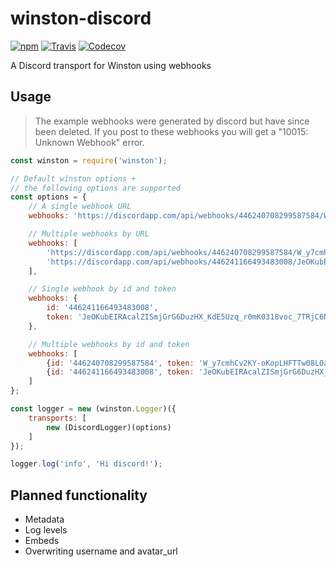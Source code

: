 # winston-discord
[![npm](https://img.shields.io/npm/v/winston-discord.svg)](https://www.npmjs.com/package/winston-discord)
[![Travis](https://travis-ci.com/bram-codes/winston-discord.svg?branch=master)](https://travis-ci.com/bram-codes/winston-discord)
[![Codecov](https://img.shields.io/codecov/c/github/bram-codes/winston-discord.svg)](https://codecov.io/gh/bram-codes/winston-discord)

A Discord transport for Winston using webhooks

## Usage

> The example webhooks were generated by discord but have since been deleted. If you post to these webhooks you will get a "10015: Unknown Webhook" error.

```javascript
const winston = require('winston');

// Default winston options +
// the following options are supported
const options = {
    // A single webhook URL
    webhooks: 'https://discordapp.com/api/webhooks/446240708299587584/W_y7cmhCv2KY-oKopLHFTTw08L0apQVS0bkrUDHV44Es4Vb-p3Z4uEEHEwpVkHVjpaqg'

    // Multiple webhooks by URL
    webhooks: [
        'https://discordapp.com/api/webhooks/446240708299587584/W_y7cmhCv2KY-oKopLHFTTw08L0apQVS0bkrUDHV44Es4Vb-p3Z4uEEHEwpVkHVjpaqg',
        'https://discordapp.com/api/webhooks/446241166493483008/JeOKubEIRAcalZISmjGrG6DuzHX_KdE5Uzq_r0mK0318voc_7TRjC6NA_oe-fYX_eAhn'
    ],

    // Single webhook by id and token
    webhooks: {
        id: '446241166493483008',
        token: 'JeOKubEIRAcalZISmjGrG6DuzHX_KdE5Uzq_r0mK0318voc_7TRjC6NA_oe-fYX_eAhn'
    },

    // Multiple webhooks by id and token
    webhooks: [
        {id: '446240708299587584', token: 'W_y7cmhCv2KY-oKopLHFTTw08L0apQVS0bkrUDHV44Es4Vb-p3Z4uEEHEwpVkHVjpaqg'},
        {id: '446241166493483008', token: 'JeOKubEIRAcalZISmjGrG6DuzHX_KdE5Uzq_r0mK0318voc_7TRjC6NA_oe-fYX_eAhn'}
    ]
};

const logger = new (winston.Logger)({
    transports: [
        new (DiscordLogger)(options)
    ]
});

logger.log('info', 'Hi discord!');
```

## Planned functionality
* Metadata
* Log levels
* Embeds
* Overwriting username and avatar_url